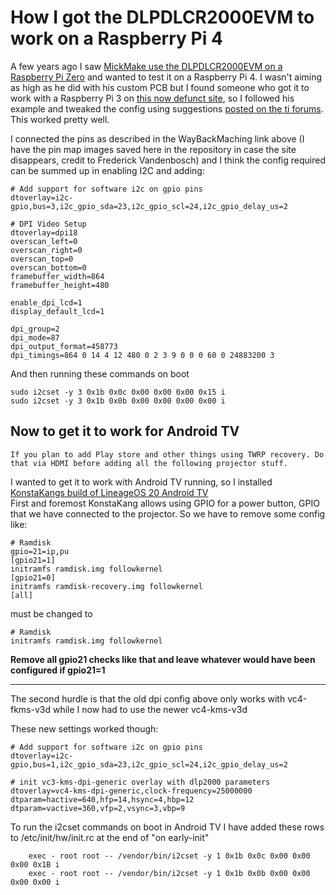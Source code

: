 # How I got the DLPDLCR2000EVM to work on a Raspberry Pi 4

A few years ago I saw [MickMake use the DLPDLCR2000EVM on a Raspberry Pi Zero](https://github.com/MickMake/Project-PiProjector) and wanted to test it on a Raspberry Pi 4. I wasn't aiming as high as he did with his custom PCB but I found someone who got it to work with a Raspberry Pi 3 on [this now defunct site](https://web.archive.org/web/20200708171522/http://frederickvandenbosch.be/?p=2948), so I followed his example and tweaked the config using suggestions [posted on the ti forums](https://e2e.ti.com/support/dlp-products-group/dlp/f/dlp-products-forum/850392/dlpdlcr2000evm-resolution-problem-settings-with-i2c-and-raspberry-pi). This worked pretty well.

I connected the pins as described in the WayBackMaching link above (I have the pin map images saved here in the repository in case the site disappears, credit to Frederick Vandenbosch) and I think the config required can be summed up in enabling I2C and adding:
```
# Add support for software i2c on gpio pins
dtoverlay=i2c-gpio,bus=3,i2c_gpio_sda=23,i2c_gpio_scl=24,i2c_gpio_delay_us=2

# DPI Video Setup
dtoverlay=dpi18
overscan_left=0
overscan_right=0
overscan_top=0
overscan_bottom=0
framebuffer_width=864
framebuffer_height=480

enable_dpi_lcd=1
display_default_lcd=1

dpi_group=2
dpi_mode=87
dpi_output_format=458773
dpi_timings=864 0 14 4 12 480 0 2 3 9 0 0 0 60 0 24883200 3
```

And then running these commands on boot
```
sudo i2cset -y 3 0x1b 0x0c 0x00 0x00 0x00 0x15 i
sudo i2cset -y 3 0x1b 0x0b 0x00 0x00 0x00 0x00 i
```  

## Now to get it to work for Android TV
```
If you plan to add Play store and other things using TWRP recovery. Do that via HDMI before adding all the following projector stuff.
```

I wanted to get it to work with Android TV running, so I installed [KonstaKangs build of LineageOS 20 Android TV](https://konstakang.com/devices/rpi4/LineageOS20-ATV/)  
First and foremost KonstaKang allows using GPIO for a power button, GPIO that we have connected to the projector. So we have to remove some config like:
```
# Ramdisk
gpio=21=ip,pu
[gpio21=1]
initramfs ramdisk.img followkernel
[gpio21=0]
initramfs ramdisk-recovery.img followkernel
[all]
```
must be changed to 
```
# Ramdisk
initramfs ramdisk.img followkernel
```

**Remove all gpio21 checks like that and leave whatever would have been configured if gpio21=1**

---

The second hurdle is that the old dpi config above only works with vc4-fkms-v3d while I now had to use the newer vc4-kms-v3d

These new settings worked though:
```
# Add support for software i2c on gpio pins
dtoverlay=i2c-gpio,bus=1,i2c_gpio_sda=23,i2c_gpio_scl=24,i2c_gpio_delay_us=2

# init vc3-kms-dpi-generic overlay with dlp2000 parameters
dtoverlay=vc4-kms-dpi-generic,clock-frequency=25000000
dtparam=hactive=640,hfp=14,hsync=4,hbp=12
dtparam=vactive=360,vfp=2,vsync=3,vbp=9
```

To run the i2cset commands on boot in Android TV I have added these rows to /etc/init/hw/init.rc at the end of "on early-init"
```
    exec - root root -- /vendor/bin/i2cset -y 1 0x1b 0x0c 0x00 0x00 0x00 0x1B i
    exec - root root -- /vendor/bin/i2cset -y 1 0x1b 0x0b 0x00 0x00 0x00 0x00 i
```